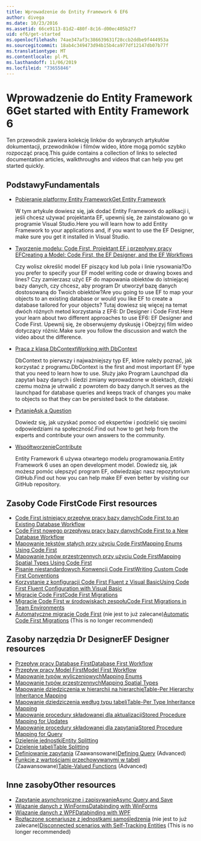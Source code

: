 ```yaml
---
title: Wprowadzenie do Entity Framework 6 EF6
author: divega
ms.date: 10/23/2016
ms.assetid: 66ce9113-81d2-480f-8c16-d00ec405b2f7
uid: ef6/get-started
ms.openlocfilehash: 74ae347af3c386639631f28ccb2ddbe9f444953a
ms.sourcegitcommit: 18ab4c349473d94b15b4ca977df12147db07b77f
ms.translationtype: MT
ms.contentlocale: pl-PL
ms.lasthandoff: 11/06/2019
ms.locfileid: "73655846"
---
```

# <a name="get-started-with-entity-framework-6"></a><span data-ttu-id="8673a-102">Wprowadzenie do Entity Framework 6</span><span class="sxs-lookup"><span data-stu-id="8673a-102">Get started with Entity Framework 6</span></span>

<span data-ttu-id="8673a-103">Ten przewodnik zawiera kolekcję linków do wybranych artykułów dokumentacji, przewodników i filmów wideo, które mogą pomóc szybko rozpocząć pracę.</span><span class="sxs-lookup"><span data-stu-id="8673a-103">This guide contains a collection of links to selected documentation articles, walkthroughs and videos that can help you get started quickly.</span></span>

## <a name="fundamentals"></a><span data-ttu-id="8673a-104">Podstawy</span><span class="sxs-lookup"><span data-stu-id="8673a-104">Fundamentals</span></span>

* [<span data-ttu-id="8673a-105">Pobieranie platformy Entity Framework</span><span class="sxs-lookup"><span data-stu-id="8673a-105">Get Entity Framework</span></span>](~/ef6/fundamentals/install.md)

  <span data-ttu-id="8673a-106">W tym artykule dowiesz się, jak dodać Entity Framework do aplikacji i, jeśli chcesz używać projektanta EF, upewnij się, że zainstalowano go w programie Visual Studio.</span><span class="sxs-lookup"><span data-stu-id="8673a-106">Here you will learn how to add Entity Framework to your applications and, if you want to use the EF Designer, make sure you get it installed in Visual Studio.</span></span>

* [<span data-ttu-id="8673a-107">Tworzenie modelu: Code First, Projektant EF i przepływy pracy EF</span><span class="sxs-lookup"><span data-stu-id="8673a-107">Creating a Model: Code First, the EF Designer, and the EF Workflows</span></span>](~/ef6/modeling/index.md)

  <span data-ttu-id="8673a-108">Czy wolisz określić model EF piszący kod lub pola i linie rysowania?</span><span class="sxs-lookup"><span data-stu-id="8673a-108">Do you prefer to specify your EF model writing code or drawing boxes and lines?</span></span>
<span data-ttu-id="8673a-109">Czy zamierzasz użyć EF do mapowania obiektów do istniejącej bazy danych, czy chcesz, aby program Dr utworzył bazę danych dostosowaną do Twoich obiektów?</span><span class="sxs-lookup"><span data-stu-id="8673a-109">Are you going to use EF to map your objects to an existing database or would you like EF to create a database tailored for your objects?</span></span>
<span data-ttu-id="8673a-110">Tutaj dowiesz się więcej na temat dwóch różnych metod korzystania z EF6: Dr Designer i Code First.</span><span class="sxs-lookup"><span data-stu-id="8673a-110">Here your learn about two different approaches to use EF6: EF Designer and Code First.</span></span>
<span data-ttu-id="8673a-111">Upewnij się, że obserwujemy dyskusję i Obejrzyj film wideo dotyczący różnic.</span><span class="sxs-lookup"><span data-stu-id="8673a-111">Make sure you follow the discussion and watch the video about the difference.</span></span>

* [<span data-ttu-id="8673a-112">Praca z klasą DbContext</span><span class="sxs-lookup"><span data-stu-id="8673a-112">Working with DbContext</span></span>](~/ef6/fundamentals/working-with-dbcontext.md)

  <span data-ttu-id="8673a-113">DbContext to pierwszy i najważniejszy typ EF, które należy poznać, jak korzystać z programu.</span><span class="sxs-lookup"><span data-stu-id="8673a-113">DbContext is the first and most important EF type that you need to learn how to use.</span></span> <span data-ttu-id="8673a-114">Służy jako Program Launchpad dla zapytań bazy danych i śledzi zmiany wprowadzone w obiektach, dzięki czemu można je utrwalić z powrotem do bazy danych.</span><span class="sxs-lookup"><span data-stu-id="8673a-114">It serves as the launchpad for database queries and keeps track of changes you make to objects so that they can be persisted back to the database.</span></span>

* [<span data-ttu-id="8673a-115">Pytanie</span><span class="sxs-lookup"><span data-stu-id="8673a-115">Ask a Question</span></span>](~/ef6/resources/get-help.md)

  <span data-ttu-id="8673a-116">Dowiedz się, jak uzyskać pomoc od ekspertów i podzielić się swoimi odpowiedziami na społeczność.</span><span class="sxs-lookup"><span data-stu-id="8673a-116">Find out how to get help from the experts and contribute your own answers to the community.</span></span>

* [<span data-ttu-id="8673a-117">Współtworzenie</span><span class="sxs-lookup"><span data-stu-id="8673a-117">Contribute</span></span>](https://github.com/aspnet/EntityFramework6/)

  <span data-ttu-id="8673a-118">Entity Framework 6 używa otwartego modelu programowania.</span><span class="sxs-lookup"><span data-stu-id="8673a-118">Entity Framework 6 uses an open development model.</span></span> <span data-ttu-id="8673a-119">Dowiedz się, jak możesz pomóc ulepszyć program EF, odwiedzając nasz repozytorium GitHub.</span><span class="sxs-lookup"><span data-stu-id="8673a-119">Find out how you can help make EF even better by visiting our GitHub repository.</span></span>

## <a name="code-first-resources"></a><span data-ttu-id="8673a-120">Zasoby Code First</span><span class="sxs-lookup"><span data-stu-id="8673a-120">Code First resources</span></span>

  - [<span data-ttu-id="8673a-121">Code First istniejący przepływ pracy bazy danych</span><span class="sxs-lookup"><span data-stu-id="8673a-121">Code First to an Existing Database Workflow</span></span>](~/ef6/modeling/code-first/workflows/existing-database.md)
  - [<span data-ttu-id="8673a-122">Code First nowego przepływu pracy bazy danych</span><span class="sxs-lookup"><span data-stu-id="8673a-122">Code First to a New Database Workflow</span></span>](~/ef6/modeling/code-first/workflows/new-database.md)
  - [<span data-ttu-id="8673a-123">Mapowanie tekstów stałych przy użyciu Code First</span><span class="sxs-lookup"><span data-stu-id="8673a-123">Mapping Enums Using Code First</span></span>](~/ef6/modeling/code-first/data-types/enums.md)
  - [<span data-ttu-id="8673a-124">Mapowanie typów przestrzennych przy użyciu Code First</span><span class="sxs-lookup"><span data-stu-id="8673a-124">Mapping Spatial Types Using Code First</span></span>](~/ef6/modeling/code-first/data-types/spatial.md)
  - [<span data-ttu-id="8673a-125">Pisanie niestandardowych Konwencji Code First</span><span class="sxs-lookup"><span data-stu-id="8673a-125">Writing Custom Code First Conventions</span></span>](~/ef6/modeling/code-first/conventions/custom.md)
  - [<span data-ttu-id="8673a-126">Korzystanie z konfiguracji Code First Fluent z Visual Basic</span><span class="sxs-lookup"><span data-stu-id="8673a-126">Using Code First Fluent Configuration with Visual Basic</span></span>](~/ef6/modeling/code-first/fluent/vb.md)
  - [<span data-ttu-id="8673a-127">Migracje Code First</span><span class="sxs-lookup"><span data-stu-id="8673a-127">Code First Migrations</span></span>](~/ef6/modeling/code-first/migrations/index.md)
  - [<span data-ttu-id="8673a-128">Migracje Code First w środowiskach zespołu</span><span class="sxs-lookup"><span data-stu-id="8673a-128">Code First Migrations in Team Environments</span></span>](~/ef6/modeling/code-first/migrations/teams.md)
  - <span data-ttu-id="8673a-129">[Automatyczne migracje Code First](~/ef6/modeling/code-first/migrations/automatic.md) (nie jest to już zalecane)</span><span class="sxs-lookup"><span data-stu-id="8673a-129">[Automatic Code First Migrations](~/ef6/modeling/code-first/migrations/automatic.md) (This is no longer recommended)</span></span>

## <a name="ef-designer-resources"></a><span data-ttu-id="8673a-130">Zasoby narzędzia Dr Designer</span><span class="sxs-lookup"><span data-stu-id="8673a-130">EF Designer resources</span></span>
  - [<span data-ttu-id="8673a-131">Przepływ pracy Database First</span><span class="sxs-lookup"><span data-stu-id="8673a-131">Database First Workflow</span></span>](~/ef6/modeling/designer/workflows/database-first.md)
  - [<span data-ttu-id="8673a-132">Przepływ pracy Model First</span><span class="sxs-lookup"><span data-stu-id="8673a-132">Model First Workflow</span></span>](~/ef6/modeling/designer/workflows/model-first.md)
  - [<span data-ttu-id="8673a-133">Mapowanie typów wyliczeniowych</span><span class="sxs-lookup"><span data-stu-id="8673a-133">Mapping Enums</span></span>](~/ef6/modeling/designer/data-types/enums.md)
  - [<span data-ttu-id="8673a-134">Mapowanie typów przestrzennych</span><span class="sxs-lookup"><span data-stu-id="8673a-134">Mapping Spatial Types</span></span>](~/ef6/modeling/designer/data-types/spatial.md)
  - [<span data-ttu-id="8673a-135">Mapowanie dziedziczenia w hierarchii na hierarchię</span><span class="sxs-lookup"><span data-stu-id="8673a-135">Table-Per Hierarchy Inheritance Mapping</span></span>](~/ef6/modeling/designer/inheritance/tph.md)
  - [<span data-ttu-id="8673a-136">Mapowanie dziedziczenia według typu tabeli</span><span class="sxs-lookup"><span data-stu-id="8673a-136">Table-Per Type Inheritance Mapping</span></span>](~/ef6/modeling/designer/inheritance/tpt.md)
  - [<span data-ttu-id="8673a-137">Mapowanie procedury składowanej dla aktualizacji</span><span class="sxs-lookup"><span data-stu-id="8673a-137">Stored Procedure Mapping for Updates</span></span>](~/ef6/modeling/designer/stored-procedures/cud.md)
  - [<span data-ttu-id="8673a-138">Mapowanie procedury składowanej dla zapytania</span><span class="sxs-lookup"><span data-stu-id="8673a-138">Stored Procedure Mapping for Query</span></span>](~/ef6/modeling/designer/stored-procedures/query.md)
  - [<span data-ttu-id="8673a-139">Dzielenie jednostki</span><span class="sxs-lookup"><span data-stu-id="8673a-139">Entity Splitting</span></span>](~/ef6/modeling/designer/entity-splitting.md)
  - [<span data-ttu-id="8673a-140">Dzielenie tabeli</span><span class="sxs-lookup"><span data-stu-id="8673a-140">Table Splitting</span></span>](~/ef6/modeling/designer/table-splitting.md)
  - <span data-ttu-id="8673a-141">[Definiowanie zapytania](~/ef6/modeling/designer/advanced/defining-query.md) (Zaawansowane)</span><span class="sxs-lookup"><span data-stu-id="8673a-141">[Defining Query](~/ef6/modeling/designer/advanced/defining-query.md) (Advanced)</span></span>
  - <span data-ttu-id="8673a-142">[Funkcje z wartościami przechowywanymi w tabeli](~/ef6/modeling/designer/advanced/tvfs.md) (Zaawansowane)</span><span class="sxs-lookup"><span data-stu-id="8673a-142">[Table-Valued Functions](~/ef6/modeling/designer/advanced/tvfs.md) (Advanced)</span></span>

## <a name="other-resources"></a><span data-ttu-id="8673a-143">Inne zasoby</span><span class="sxs-lookup"><span data-stu-id="8673a-143">Other resources</span></span>
  - [<span data-ttu-id="8673a-144">Zapytanie asynchroniczne i zapisywanie</span><span class="sxs-lookup"><span data-stu-id="8673a-144">Async Query and Save</span></span>](~/ef6/fundamentals/async.md)
  - [<span data-ttu-id="8673a-145">Wiązanie danych z WinForms</span><span class="sxs-lookup"><span data-stu-id="8673a-145">Databinding with WinForms</span></span>](~/ef6/fundamentals/databinding/winforms.md)
  - [<span data-ttu-id="8673a-146">Wiązanie danych z WPF</span><span class="sxs-lookup"><span data-stu-id="8673a-146">Databinding with WPF</span></span>](~/ef6/fundamentals/databinding/wpf.md)
  - <span data-ttu-id="8673a-147">[Rozłączone scenariusze z jednostkami samośledzenia](~/ef6/fundamentals/disconnected-entities/self-tracking-entities/walkthrough.md) (nie jest to już zalecane)</span><span class="sxs-lookup"><span data-stu-id="8673a-147">[Disconnected scenarios with Self-Tracking Entities](~/ef6/fundamentals/disconnected-entities/self-tracking-entities/walkthrough.md) (This is no longer recommended)</span></span>
